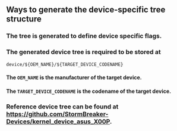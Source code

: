 ## Ways to generate the device-specific tree structure

### The tree is generated to define device specific flags.
### The generated device tree is required to be stored at
    device/${OEM_NAME}/${TARGET_DEVICE_CODENAME}

#### The `OEM_NAME` is the manufacturer of the target device.
#### The `TARGET_DEVICE_CODENAME` is the codename of the target device.
### Reference device tree can be found at https://github.com/StormBreaker-Devices/kernel_device_asus_X00P.